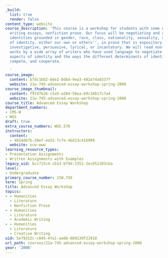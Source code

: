 ```yaml
---
_build:
  list: true
  render: false
content_type: website
course_description: 'This course is a workshop for students with some experience in
  writing essays, nonfiction prose. Our focus will be negotiating and representing
  identities grounded in gender, race, class, nationality, sexuality, and other categories
  of identity, either our own or others'', in prose that is expository, exploratory,
  investigative, persuasive, lyrical, or incantatory. We will read nonfiction prose
  works by a wide array of writers who have used language to negotiate and represent
  aspects of identity and the ways the different determinants of identity intersect,
  compete, and cooperate.

  '
course_image:
  content: b7dc1b82-8de2-8dbd-9ea3-492a74a0337f
  website: 21w-745-advanced-essay-workshop-spring-2008
course_image_thumbnail:
  content: f97d7b26-c5a5-a284-56ea-69c34b17c7a4
  website: 21w-745-advanced-essay-workshop-spring-2008
course_title: Advanced Essay Workshop
department_numbers:
- CMS-W
- WGS
draft: true
extra_course_numbers: WGS.576
instructors:
  content:
  - 4b54d67b-20ef-ea52-7cfe-4bd13c416999
  website: ocw-www
learning_resource_types:
- Presentation Assignments
- Written Assignments with Examples
legacy_uid: bcc715c4-cb13-bf9d-2351-2ec652103cba
level:
- Undergraduate
primary_course_number: 21W.745
term: Spring
title: Advanced Essay Workshop
topics:
- - Humanities
  - Literature
  - Nonfiction Prose
- - Humanities
  - Literature
  - Academic Writing
- - Humanities
  - Literature
  - Creative Writing
uid: 5e79252c-c845-4fa1-aa66-6b9139f21918
url_path: courses/21w-745-advanced-essay-workshop-spring-2008
year: '2008'
---
```

